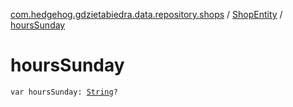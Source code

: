 [com.hedgehog.gdzietabiedra.data.repository.shops](../index.md) / [ShopEntity](index.md) / [hoursSunday](./hours-sunday.md)

# hoursSunday

`var hoursSunday: `[`String`](https://kotlinlang.org/api/latest/jvm/stdlib/kotlin/-string/index.html)`?`